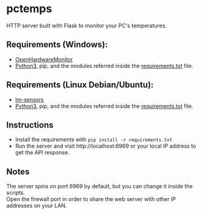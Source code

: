 # pctemps

HTTP server built with Flask to monitor your PC's temperatures.

## Requirements (Windows):  
- [OpenHardwareMonitor](https://openhardwaremonitor.org/)
- [Python3](https://www.python.org/downloads/), pip, and the modules referred inside the [requirements.txt](https://github.com/gabacode/pctemps/blob/main/server/Windows/requirements.txt) file.

## Requirements (Linux Debian/Ubuntu):
- [lm-sensors](https://packages.debian.org/sid/lm-sensors)
- [Python3](https://www.python.org/downloads/), pip, and the modules referred inside the [requirements.txt](https://github.com/gabacode/pctemps/blob/main/server/Linux/requirements.txt) file.

## Instructions
- Install the requirements with `pip install -r requirements.txt`
- Run the server and visit http://localhost:6969 or your local IP address to get the API response.

## Notes
The server spins on port 6969 by default, but you can change it inside the scripts.  
Open the firewall port in order to share the web server with other IP addresses on your LAN.
